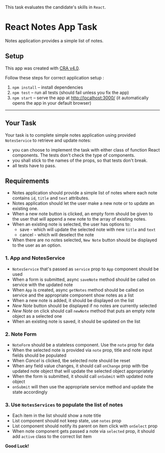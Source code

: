 This task evaluates the candidate's skills in `React`.

# React Notes App Task

Notes application provides a simple list of notes.

## Setup

This app was created with [CRA v4.0](https://github.com/facebook/create-react-app).

Follow these steps for correct application setup :

1. `npm install` – install dependencies
2. `npm test` – run all tests (should fail unless you fix the app)
3. `npm start` – serve the app at [http://localhost:3000/](http://localhost:3000/) (it automatically opens the app in your default browser)

----

## Your Task

Your task is to complete simple notes application using provided `NotesService` to retrieve and update notes:
- you can choose to implement the task with either class of function React components. The tests don't check the type of components.
- you shall stick to the names of the props, so that tests don't break.
- all tests have to pass.

## Requirements

- Notes application should provide a simple list of notes where each note contains `id`, `title` and `text` attributes.
- Notes application should let the user make a new note or to update an existing one.
- When a new note button is clicked, an empty form should be given to the user that will append a new note to the array of existing notes.
- When an existing note is selected, the user has options to:
  - save - which will update the selected note with new `title` and `text`
  - cancel - which will deselect the note
- When there are no notes selected, `New Note` button should be displayed to the user as an option.

### 1. App and NotesService

- `NotesService` that's passed as `service` prop to `App` component should be used
- When a form is submitted, async `saveNote` method should be called on service with the updated note
- When `App` is created, async `getNotes` method should be called on service and the appropriate component show notes as a list
- When a new note is added, it should be displayed on the list
- *New Note* button should be displayed if no notes are currently selected
- *New Note* on click should call `newNote` method that puts an empty note object as a selected one
- When an existing note is saved, it should be updated on the list

### 2. Note Form

- `NoteForm` should be a stateless component. Use the `note` prop for data
- When the selected note is provided via `note` prop, title and note input fields should be populated
- When *Cancel* is clicked, tbe selected note should be reset
- When any field value changes, it should call `onChange` prop with tbe updated note object that will update the selected object appropriately
- When the form is submitted, it should call `onSubmit` with updated note object
- `onSubmit` will then use the appropriate service method and update the state accordingly

### 3. Use `NotesServices` to populate the list of notes

- Each item in the list should show a note title
- List component should not keep state, use `notes` prop
- List component should notify its parent on item click with `onSelect` prop
- When note component gets passed a note via `selected` prop, it should add `active` class to the correct list item

**Good Luck!**

